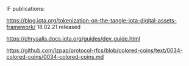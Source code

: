 IF publications:


https://blog.iota.org/tokenization-on-the-tangle-iota-digital-assets-framework/ 18.02.21 released

https://chrysalis.docs.iota.org/guides/dev_guide.html  

https://github.com/lzpap/protocol-rfcs/blob/colored-coins/text/0034-colored-coins/0034-colored-coins.md
